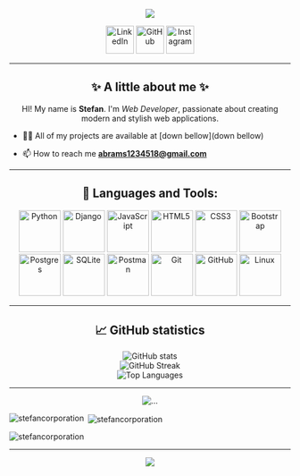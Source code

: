 <p align="center">
  <img src="https://capsule-render.vercel.app/api?type=waving&color=gradient&height=200&section=header&text=Welcome%20!&fontSize=40&fontAlign=50&fontAlignY=40&animation=fadeIn"/>
</p>

<p align="center">
  <a href="https://www.linkedin.com/in/ваш_профиль"><img height="50" src="https://cdn.jsdelivr.net/npm/simple-icons/icons/linkedin.svg" alt="LinkedIn"></a>
  <a href="https://github.com/ваш_профиль"><img height="50" src="https://cdn.jsdelivr.net/npm/simple-icons/icons/github.svg" alt="GitHub"></a>
  <a href="https://www.instagram.com/ваш_профиль"><img height="50" src="https://cdn.jsdelivr.net/npm/simple-icons/icons/instagram.svg" alt="Instagram"></a>
</p>

---

<h2 align="center">✨ A little about me ✨</h2>
<p align="center">
  HI! My name is <b>Stefan</b>. I'm <i>Web Developer</i>, passionate about creating modern and stylish web applications.
</p>

- 👨‍💻 All of my projects are available at [down bellow](down bellow)

- 📫 How to reach me **abrams1234518@gmail.com**

---

<h2 align="center">🚀 Languages and Tools: </h2>
<p align="center">
  <img src="https://cdn.jsdelivr.net/gh/devicons/devicon/icons/python/python-original.svg" alt="Python" width="75" height="75"/>
  <img src="https://cdn.jsdelivr.net/gh/devicons/devicon/icons/django/django-plain.svg" alt="Django" width="75" height="75"/>
  <img src="https://cdn.jsdelivr.net/gh/devicons/devicon/icons/javascript/javascript-original.svg" alt="JavaScript" width="75" height="75"/>
  <img src="https://cdn.jsdelivr.net/gh/devicons/devicon/icons/html5/html5-original.svg" alt="HTML5" width="75" height="75"/>
  <img src="https://cdn.jsdelivr.net/gh/devicons/devicon/icons/css3/css3-original.svg" alt="CSS3" width="75" height="75"/>
  <img src="https://cdn.jsdelivr.net/gh/devicons/devicon/icons/bootstrap/bootstrap-original.svg" alt="Bootstrap" width="75" height="75"/>
  <img src="https://cdn.jsdelivr.net/gh/devicons/devicon/icons/postgresql/postgresql-original.svg" alt="Postgres" width="75" height="75"/>
  <img src="https://cdn.jsdelivr.net/gh/devicons/devicon/icons/sqlite/sqlite-original.svg" alt="SQLite" width="75" height="75"/>
  <img src="https://cdn.jsdelivr.net/gh/devicons/devicon/icons/postman/postman-original.svg" alt="Postman" width="75" height="75"/>
  <img src="https://cdn.jsdelivr.net/gh/devicons/devicon/icons/git/git-original.svg" alt="Git" width="75" height="75"/>
  <img src="https://cdn.jsdelivr.net/gh/devicons/devicon/icons/github/github-original.svg" alt="GitHub" width="75" height="75"/>
  <img src="https://cdn.jsdelivr.net/gh/devicons/devicon/icons/linux/linux-original.svg" alt="Linux" width="75" height="75"/>
</p>


---

<h2 align="center">📈 GitHub statistics</h2>
<p align="center">
  <img src="https://github-readme-stats.vercel.app/api?username=StefanCorporation&show_icons=true&theme=radical" alt="GitHub stats">
  <br>
  <img src="https://github-readme-streak-stats.herokuapp.com/?user=StefanCorporation&theme=radical" alt="GitHub Streak">
  <br>
  <img src="https://github-readme-languages.vercel.app/api?username=StefanCorporation&theme=radical" alt="Top Languages">
</p>

---

<p align="center">
  <img src="https://github.com/StefanCorporation/StefanCorporation/blob/output/github-contribution-grid-snake.svg" alt="...">
</p>


<p><img align="left" src="https://github-readme-stats.vercel.app/api/top-langs?username=stefancorporation&show_icons=true&locale=en&layout=compact" alt="stefancorporation" /></p>

<p>&nbsp;<img align="center" src="https://github-readme-stats.vercel.app/api?username=stefancorporation&show_icons=true&locale=en" alt="stefancorporation" /></p>

<p><img align="center" src="https://github-readme-streak-stats.herokuapp.com/?user=stefancorporation&" alt="stefancorporation" /></p>

---


<p align="center">
  <img src="https://capsule-render.vercel.app/api?type=waving&color=gradient&height=100&section=footer"/>
</p>
